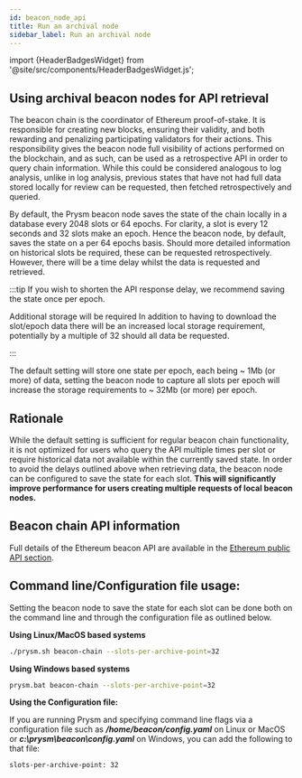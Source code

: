 ```yaml
---
id: beacon_node_api
title: Run an archival node
sidebar_label: Run an archival node
---
```


import {HeaderBadgesWidget} from '@site/src/components/HeaderBadgesWidget.js';

<HeaderBadgesWidget />

## Using archival beacon nodes for API retrieval

The beacon chain is the coordinator of Ethereum proof-of-stake. It is responsible for creating new blocks, ensuring their validity, and both rewarding and penalizing participating validators for their actions. This responsibility gives the beacon node full visibility of actions performed on the blockchain, and as such, can be used as a retrospective API in order to query chain information. While this could be considered analogous to log analysis, unlike in log analysis, previous states that have not had full data stored locally for review can be requested, then fetched retrospectively and queried.

By default, the Prysm beacon node saves the state of the chain locally in a database every 2048 slots or 64 epochs. For clarity, a slot is every 12 seconds and 32 slots make an epoch. Hence the beacon node, by default, saves the state on a per 64 epochs basis. Should more detailed information on historical slots be required, these can be requested retrospectively. However, there will be a time delay whilst the data is requested and retrieved. 

:::tip If you wish to shorten the API response delay, we recommend saving the state once per epoch.

Additional storage will be required
In addition to having to download the slot/epoch data there will be an increased local storage requirement, potentially by a multiple of 32 should all data be requested. 

:::

The default setting will store one state per epoch, each being ~ 1Mb (or more) of data, setting the beacon node to capture all slots per epoch will increase the storage requirements to ~ 32Mb (or more) per epoch. 

## Rationale

While the default setting is sufficient for regular beacon chain functionality, it is not optimized for users who query the API multiple times per slot or require historical data not available within the currently saved state. In order to avoid the delays outlined above when retrieving data, the beacon node can be configured to save the state for each slot. **This will significantly improve performance for users creating multiple requests of local beacon nodes.**  

## Beacon chain API information  

Full details of the Ethereum beacon API are available in the [Ethereum public API section](/apis/ethereum-beacon-node-api.md). 

## Command line/Configuration file usage:

Setting the beacon node to save the state for each slot can be done both on the command line and through the configuration file as outlined below.  


**Using Linux/MacOS based systems**

```sh
./prysm.sh beacon-chain --slots-per-archive-point=32 
```

**Using Windows based systems**

```sh
prysm.bat beacon-chain --slots-per-archive-point=32
```
**Using the Configuration file:**

If you are running Prysm and specifying command line flags via a configuration file such as ***/home/beacon/config.yaml*** on Linux or MacOS or ***c:\prysm\beacon\config.yaml*** on Windows, you can add the following to that file:

```sh
slots-per-archive-point: 32 
```
